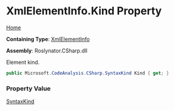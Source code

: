 # XmlElementInfo\.Kind Property

[Home](../../../../../README.md)

**Containing Type**: [XmlElementInfo](../README.md)

**Assembly**: Roslynator\.CSharp\.dll

  
Element kind\.

```csharp
public Microsoft.CodeAnalysis.CSharp.SyntaxKind Kind { get; }
```

### Property Value

[SyntaxKind](https://docs.microsoft.com/en-us/dotnet/api/microsoft.codeanalysis.csharp.syntaxkind)

